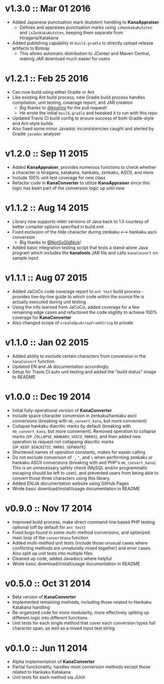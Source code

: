 v1.3.0 :: Mar 01 2016
======================
* Added Japanese punctuation mark (*kutoten*) handling to **KanaAppraiser**
    * Defines and appraises punctuation marks using `isHankakuKutoten` and `isZenkakuKutoten`, keeping them separate from Hiragana/Katakana
* Added publishing capability in `build.gradle` to directly upload release artifacts to Bintray
    * This allows automatic distribution to JCenter and Maven Central, making JAR download much easier for users


v1.2.1 :: Feb 25 2016
======================
* Can now build using either Gradle or Ant
* Like existing Ant build process, new Gradle build process handles compilation, unit testing, coverage report, and JAR creation
    * Big thanks to [@knshiro](https://github.com/knshiro) for the pull request!
    * He wrote the initial `build.gradle` and tweaked it to run with this repo
* Updated Travis CI build config to ensure success of both Gradle-style and Ant-style builds
* Also fixed some minor Javadoc inconsistencies caught and alerted by Gradle `javadoc` analyzer


v1.2.0 :: Sep 11 2015
======================
* Added **KanaAppraiser**, provides numerous functions to check whether a character is hiragana, katakana, hankaku, zenkaku, ASCII, and more
* Include 100% unit test coverage for new class
* Refactor code in **KanaConverter** to utilize **KanaAppraiser** since this logic has been part of the conversion logic up until now


v1.1.2 :: Aug 14 2015
======================
* Library now supports older versions of Java back to 1.5 courtesy of better compiler options specified in build.xml
* Fixed exclusion of the tilde character during zenkaku <--> hankaku ascii conversion
    * Big thanks to [@NotSoOldNick](https://github.com/NotSoOldNick)!
* Added basic integration testing script that tests a stand-alone Java program which includes the **kanatools** JAR file and calls `kanaConvert` on sample input


v1.1.1 :: Aug 07 2015
======================
* Added JaCoCo code coverage report to `ant test` build process - provides line-by-line guide to which code within the source file is actually executed during unit testing
* Using the info learned from JaCoCo, added coverage for a few remaining edge cases and refactored the code slightly to achieve 100% coverage for **KanaConverter**
* Also changed scope of `createOpsArrayFromString` to private


v1.1.0 :: Jan 02 2015
======================
* Added ability to exclude certain characters from conversion in the `kanaConvert` function.
* Updated EN and JA documentation accordingly.
* Setup for Travis CI auto unit testing and added the "build status" image to README


v1.0.0 :: Dec 19 2014
======================
* Initial fully-operational version of **KanaConverter**
* Include space character conversion in zenkaku/hankaku ascii conversions (breaking with `mb_convert_kana`, but more convenient)
* Collapse hankaku diacritic marks by default (breaking with `mb_convert_kana`, but more convenient).  Removed operation to collapse marks (`OP_COLLAPSE_HANKAKU_VOICE_MARKS`), and then added new operation to request not collapsing diacritic marks (`OP_KEEP_DIACRITIC_MARKS_SEPARATE`).
* Shortened names of operation constants, makes for easier calling
* Do not exclude conversion of `'`, `"`, and `\` when performing zenkaku or hankaku ASCII conversions (breaking with and PHP's `mb_convert_kana`).  This is an unnecessary safety check (MySQL and/or programmatic escaping should be left to user), and prevented users from being able to convert those three characters using this library.
* Added EN/JA documentation website using GitHub Pages
* Wrote basic download/install/usage documentation in README


v0.9.0 :: Nov 17 2014
======================
* Improved build process, make direct command-line based PHP testing optional (off by default for `ant test`)
* Fixed bugs found in some multi-method conversions, and optimized main loop of the `convertKana` function
* Added multi-method unit tests (include those unusual cases where conflicting methods are unnaturally mixed together) and error cases.  Also split up unit tests into multiple files.
* Cleaned up code, added Javadocs where helpful
* Wrote basic download/install/usage documentation in README


v0.5.0 :: Oct 31 2014
======================
* Beta version of **KanaConverter**
* Implemented remaining methods, including those related to Hankaku Katakana handling
* Re-organized code for more modularity, more effectively spliting up different logic into different functions
* Unit tests for each single method that cover each conversion types full character span, as well as a mixed input test string


v0.1.0 :: Jun 11 2014
======================
* Alpha implementation of **KanaConverter**
* Partial functionality, handles most conversion methods except those related to Hankaku Katakana
* Unit tests for each method via JUnit
